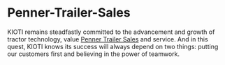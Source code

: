# Penner-Trailer-Sales
KIOTI remains steadfastly committed to the advancement and growth of tractor technology, value [Penner Trailer Sales](https://pennertrailersales.com/) and service. And in this quest, KIOTI knows its success will always depend on two things: putting our customers first and believing in the power of teamwork.
